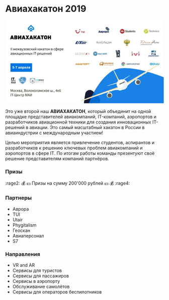 # Авиахакатон 2019



![Изображение авиахакатона](img.jpg)

Это уже второй наш **АВИАХАКАТОН**, который объединит на одной площадке представителей авиакомпаний, IT-компаний, аэропортов и разработчиков авиационной техники для создания инновационных IT-решений в авиации. Это самый масштабный хакатон в России в авиаиндустрии с международным участием!

Целью мероприятия является привлечение студентов, аспирантов и разработчиков к решению ключевых проблем авиакомпаний и аэропортов в сфере IT. По итогам работы команды презентуют своё решение представителям компаний партнёров.


### Призы
:rage2: :moneybag: :dollar:  Призы на сумму 200'000 рублей :dollar: :moneybag: :rage4:

### Партнеры
- Аврора
- TUI 
- Utair 
- Phygitalism 
- Геоскан 
- Авиаперсонал 
- S7

### Направления
- VR and AR
- Сервисы для туристов
- Сервисы для пассажиров
- Сервисы в аэропорту
- Обслуживание самолётов
- Сервисы для операторов беспилотников
